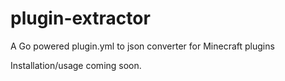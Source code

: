 # plugin-extractor
A Go powered plugin.yml to json converter for Minecraft plugins

Installation/usage coming soon.